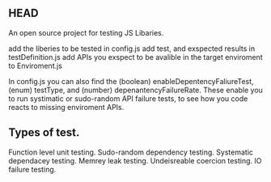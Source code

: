 HEAD
----------------------------------------------------------------------------------------
An open source project for testing JS Libaries.

add the liberies to be tested in config.js
add test, and exspected results in testDefinition.js
add APIs you exspect to be avalible in the target enviroment to Enviroment.js

In config.js you can also find the (boolean) enableDepentencyFaliureTest, (enum) testType, and (number) depenantencyFailureRate.
These enable you to run systimatic or sudo-random API failure tests, to see how you code reacts to missing enviroment APIs.


Types of test.
----------------------------------------------------------------------------------------
Function level unit testing.
Sudo-random dependency testing.
Systematic dependacey testing.
Memrey leak testing.
Undeisreable coercion testing.
IO failure testing.
